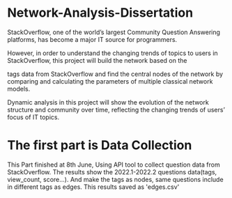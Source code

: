 # Network-Analysis-Dissertation
StackOverflow, one of the world’s largest Community Question Answering platforms, has become a major IT source for programmers. 

However, in order to understand the changing trends of topics to users in StackOverflow, this project will build the network based on the

tags data from StackOverflow and find the central nodes of the network by comparing and calculating the parameters of multiple classical network models.

Dynamic analysis in this project will show the evolution of the network structure and community over time, reflecting the changing trends of users’ focus of IT topics.
# The first part is Data Collection
This Part finished at 8th June, Using API tool to collect question data from StackOverflow. The results show the 2022.1-2022.2 questions data(tags, view_count, score...). And make the tags as nodes, same questions include in different tags as edges.
This results saved as 'edges.csv'
